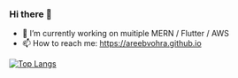 ### Hi there 👋

- 🔭 I’m currently working on muitiple MERN / Flutter / AWS
- 📫 How to reach me: https://areebvohra.github.io

[![Top Langs](https://github-readme-stats.vercel.app/api/top-langs/?username=areebvohra&layout=compact)](https://areebvohra.github.io)

<!--
**AreebVohra/areebvohra** is a ✨ _special_ ✨ repository because its `README.md` (this file) appears on your GitHub profile.

Here are some ideas to get you started:

- 👯 I’m looking to collaborate on ...
- 🤔 I’m looking for help with ...
- 💬 Ask me about ..
- 😄 Pronouns: ...
- ⚡ Fun fact: ..

-->
